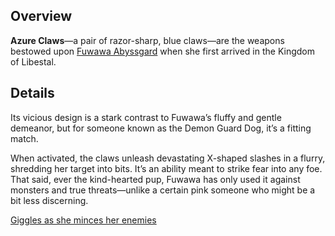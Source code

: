 <!-- title: Azure Claws -->
<!-- quote: Bau Bau~ Ehehehehehe -->
<!-- chapters: -1 -->
<!-- images: (Fuwawa's first time wielding Azure Claws), (Azure Claws viewed from the inventory), (Azure Claws' ability activated) -->
<!-- model: true -->

## Overview

**Azure Claws**—a pair of razor-sharp, blue claws—are the weapons bestowed upon [Fuwawa Abyssgard](#entry:fuwawa-entry) when she first arrived in the Kingdom of Libestal.

## Details

Its vicious design is a stark contrast to Fuwawa’s fluffy and gentle demeanor, but for someone known as the Demon Guard Dog, it’s a fitting match.

When activated, the claws unleash devastating X-shaped slashes in a flurry, shredding her target into bits. It’s an ability meant to strike fear into any foe. That said, ever the kind-hearted pup, Fuwawa has only used it against monsters and true threats—unlike a certain pink someone who might be a bit less discerning.

[Giggles as she minces her enemies](#embed:https://www.youtube.com/live/3s_pVYBEax0?feature=shared&t=5667)
